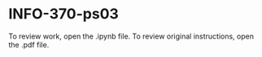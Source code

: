 # INFO-370-ps03

To review work, open the .ipynb file. To review original instructions, open the .pdf file.
